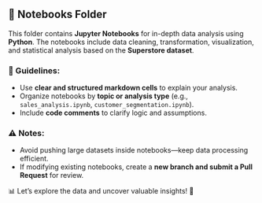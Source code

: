 ## **📁 Notebooks Folder**  

This folder contains **Jupyter Notebooks** for in-depth data analysis using **Python**. The notebooks include data cleaning, transformation, visualization, and statistical analysis based on the **Superstore dataset**.  

### **📌 Guidelines:**  
- Use **clear and structured markdown cells** to explain your analysis.  
- Organize notebooks by **topic or analysis type** (e.g., `sales_analysis.ipynb`, `customer_segmentation.ipynb`).  
- Include **code comments** to clarify logic and assumptions.  

### **⚠️ Notes:**  
- Avoid pushing large datasets inside notebooks—keep data processing efficient.  
- If modifying existing notebooks, create a **new branch and submit a Pull Request** for review.  

📊 Let’s explore the data and uncover valuable insights! 🚀
